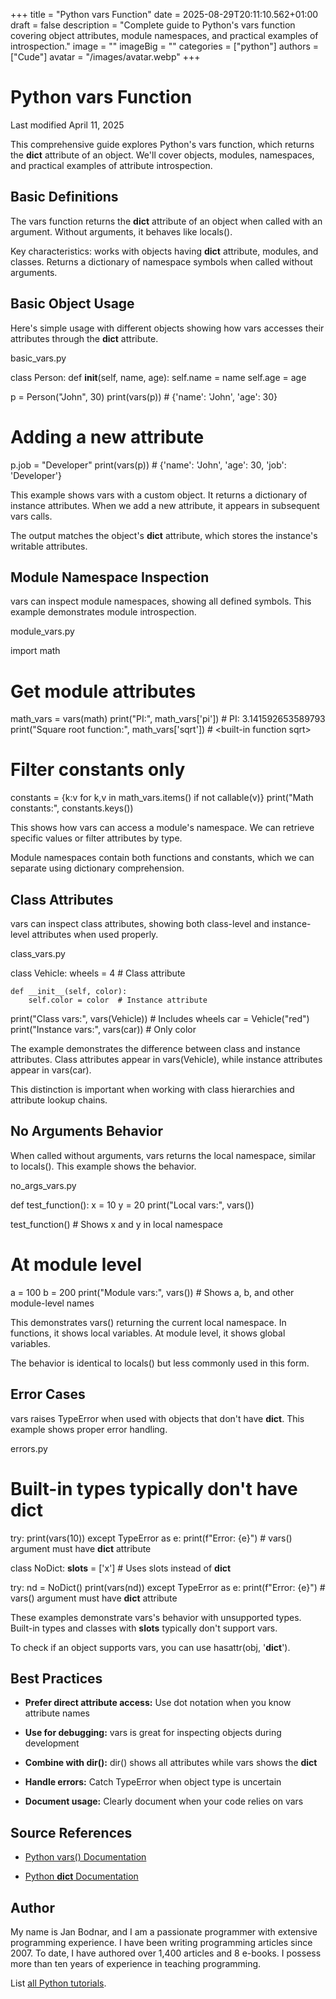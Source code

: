 +++
title = "Python vars Function"
date = 2025-08-29T20:11:10.562+01:00
draft = false
description = "Complete guide to Python's vars function covering object attributes, module namespaces, and practical examples of introspection."
image = ""
imageBig = ""
categories = ["python"]
authors = ["Cude"]
avatar = "/images/avatar.webp"
+++

# Python vars Function

Last modified April 11, 2025

This comprehensive guide explores Python's vars function, which
returns the __dict__ attribute of an object. We'll cover objects,
modules, namespaces, and practical examples of attribute introspection.

## Basic Definitions

The vars function returns the __dict__ attribute of
an object when called with an argument. Without arguments, it behaves like
locals().

Key characteristics: works with objects having __dict__ attribute,
modules, and classes. Returns a dictionary of namespace symbols when called
without arguments.

## Basic Object Usage

Here's simple usage with different objects showing how vars
accesses their attributes through the __dict__ attribute.

basic_vars.py
  

class Person:
    def __init__(self, name, age):
        self.name = name
        self.age = age

p = Person("John", 30)
print(vars(p))  # {'name': 'John', 'age': 30}

# Adding a new attribute
p.job = "Developer"
print(vars(p))  # {'name': 'John', 'age': 30, 'job': 'Developer'}

This example shows vars with a custom object. It returns a
dictionary of instance attributes. When we add a new attribute, it appears
in subsequent vars calls.

The output matches the object's __dict__ attribute, which stores
the instance's writable attributes.

## Module Namespace Inspection

vars can inspect module namespaces, showing all defined symbols.
This example demonstrates module introspection.

module_vars.py
  

import math

# Get module attributes
math_vars = vars(math)
print("PI:", math_vars['pi'])  # PI: 3.141592653589793
print("Square root function:", math_vars['sqrt'])  # &lt;built-in function sqrt&gt;

# Filter constants only
constants = {k:v for k,v in math_vars.items() if not callable(v)}
print("Math constants:", constants.keys())

This shows how vars can access a module's namespace. We can
retrieve specific values or filter attributes by type.

Module namespaces contain both functions and constants, which we can separate
using dictionary comprehension.

## Class Attributes

vars can inspect class attributes, showing both class-level and
instance-level attributes when used properly.

class_vars.py
  

class Vehicle:
    wheels = 4  # Class attribute
    
    def __init__(self, color):
        self.color = color  # Instance attribute

print("Class vars:", vars(Vehicle))  # Includes wheels
car = Vehicle("red")
print("Instance vars:", vars(car))   # Only color

The example demonstrates the difference between class and instance attributes.
Class attributes appear in vars(Vehicle), while instance attributes
appear in vars(car).

This distinction is important when working with class hierarchies and attribute
lookup chains.

## No Arguments Behavior

When called without arguments, vars returns the local namespace,
similar to locals(). This example shows the behavior.

no_args_vars.py
  

def test_function():
    x = 10
    y = 20
    print("Local vars:", vars())

test_function()  # Shows x and y in local namespace

# At module level
a = 100
b = 200
print("Module vars:", vars())  # Shows a, b, and other module-level names

This demonstrates vars() returning the current local namespace.
In functions, it shows local variables. At module level, it shows global
variables.

The behavior is identical to locals() but less commonly used in
this form.

## Error Cases

vars raises TypeError when used with objects that
don't have __dict__. This example shows proper error handling.

errors.py
  

# Built-in types typically don't have __dict__
try:
    print(vars(10))
except TypeError as e:
    print(f"Error: {e}")  # vars() argument must have __dict__ attribute

class NoDict:
    __slots__ = ['x']  # Uses slots instead of __dict__

try:
    nd = NoDict()
    print(vars(nd))
except TypeError as e:
    print(f"Error: {e}")  # vars() argument must have __dict__ attribute

These examples demonstrate vars's behavior with unsupported types.
Built-in types and classes with __slots__ typically don't support
vars.

To check if an object supports vars, you can use
hasattr(obj, '__dict__').

## Best Practices

- **Prefer direct attribute access:** Use dot notation when you know attribute names

- **Use for debugging:** vars is great for inspecting objects during development

- **Combine with dir():** dir() shows all attributes while vars shows the __dict__

- **Handle errors:** Catch TypeError when object type is uncertain

- **Document usage:** Clearly document when your code relies on vars

## Source References

- [Python vars() Documentation](https://docs.python.org/3/library/functions.html#vars)

- [Python __dict__ Documentation](https://docs.python.org/3/library/stdtypes.html#object.__dict__)

## Author

My name is Jan Bodnar, and I am a passionate programmer with extensive
programming experience. I have been writing programming articles since 2007.
To date, I have authored over 1,400 articles and 8 e-books. I possess more
than ten years of experience in teaching programming.

List [all Python tutorials](/python/).